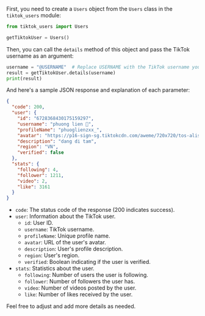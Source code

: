 

First, you need to create a `Users` object from the `Users` class in the `tiktok_users` module:

```python
from tiktok_users import Users

getTiktokUser = Users()
```

Then, you can call the `details` method of this object and pass the TikTok username as an argument:

```python
username = "@USERNAME"  # Replace USERNAME with the TikTok username you want to query
result = getTiktokUser.details(username)
print(result)
```

And here's a sample JSON response and explanation of each parameter:

```json
{
  "code": 200,
  "user": {
    "id": "6728368430175159297",
    "username": "phuong lien 🍳",
    "profileName": "phuoglienzxx_",
    "avatar": "https://p16-sign-sg.tiktokcdn.com/aweme/720x720/tos-alisg-avt-0068/c46532ef63837ef61c4a2079ed4beb50.jpeg?lk3s=a5d48078&nonce=68232&refresh_token=ed4fce6885daf1b16447883e1b86ba3b&x-expires=1716120000&x-signature=%2FNcEGijZyjGGe5XnyKjwdwz9iFg%3D&shp=a5d48078&shcp=81f88b70",
    "description": "dang di tam",
    "region": "VN",
    "verified": false
  },
  "stats": {
    "following": 4,
    "follower": 1211,
    "video": 2,
    "like": 3161
  }
}
```

- `code`: The status code of the response (200 indicates success).
- `user`: Information about the TikTok user.
  - `id`: User ID.
  - `username`: TikTok username.
  - `profileName`: Unique profile name.
  - `avatar`: URL of the user's avatar.
  - `description`: User's profile description.
  - `region`: User's region.
  - `verified`: Boolean indicating if the user is verified.
- `stats`: Statistics about the user.
  - `following`: Number of users the user is following.
  - `follower`: Number of followers the user has.
  - `video`: Number of videos posted by the user.
  - `like`: Number of likes received by the user.

Feel free to adjust and add more details as needed.
